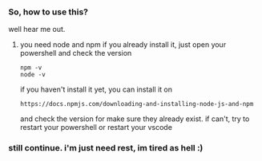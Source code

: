 ### So, how to use this?
well hear me out.
1. you need node and npm
   if you already install it, just open your powershell and check the version
   ```
   npm -v
   node -v
   ```
   if you haven't install it yet, you can install it on
   ```
   https://docs.npmjs.com/downloading-and-installing-node-js-and-npm
   ```
   and check the version for make sure they already exist. if can't, try to restart your powershell or restart your vscode

### still continue. i'm just need rest, im tired as hell :)
